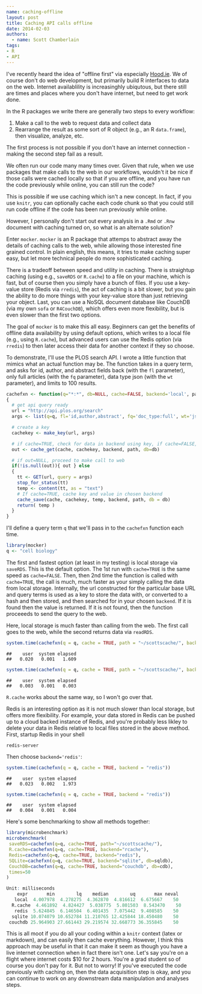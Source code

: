 ```yaml
---
name: caching-offline
layout: post
title: Caching API calls offline
date: 2014-02-03
authors:
  - name: Scott Chamberlain
tags:
- R
- API
---
```


I've recently heard the idea of "offline first" via especially [Hood.ie](http://hood.ie/). We of course don't do web development, but primarily build R interfaces to data on the web. Internet availablility is increasinghly ubiqutous, but there still are times and places where you don't have internet, but need to get work done.

In the R packages we write there are generally two steps to every workflow:

1. Make a call to the web to request data and collect data
2. Rearrange the result as some sort of R object (e.g., an R `data.frame`), then visualize, analyze, etc.

The first process is not possible if you don't have an internet connection - making the second step fail as a result.

We often run our code many many times over. Given that rule, when we use packages that make calls to the web in our workflows, wouldn't it be nice if those calls were cached locally so that if you are offline, and you have run the code previously while online, you can still run the code?

This is possible if we use caching which isn't a new concept. In fact, if you use `knitr`, you can optionally cache each code chunk so that you could still run code offline if the code has been run previously while online.

However, I personally don't start out every analysis in a `.Rmd` or `.Rnw` document with caching turned on, so what is an alternate solution?

Enter `mocker`. `mocker` is an R package that attemps to abstract away the details of caching calls to the web, while allowing those interested fine grained control. In plain english, this means, it tries to make caching super easy, but let more technical people do more sophisticated caching.

There is a tradeoff between speed and utility in caching. There is straightup caching (using e.g., `saveRDS` or `R.cache`) to a file on your machine, which is fast, but of course then you simply have a bunch of files. If you use a key-value store (Redis via `rredis`), the act of caching is a bit slower, but you gain the ability to do more things with your key-value store than just retrieving your object. Last, you can use a NoSQL document database like CouchDB (via my own `sofa` or `R4CouchDB`), which offers even more flexibility, but is even slower than the first two options.

The goal of `mocker` is to make this all easy. Beginners can get the benefits of offline data availability by using default options, which writes to a local file (e.g., using `R.cache`), but advanced users can use the Redis option (via `rredis`) to then later access their data for another context if they so choose.

To demonstrate, I'll use the PLOS search API. I wrote a little function that mimics what an actual function may be. The function takes in a query term, and asks for id, author, and abstract fields back (with the `fl` parameter), only full articles (with the `fq` parameter), data type json (with the `wt` parameter), and limits to 100 results.

```r
cachefxn <- function(q="*:*", db=NULL, cache=FALSE, backend='local', path)
{
  # get api query ready
  url = "http://api.plos.org/search"
  args <- list(q=q, fl='id,author,abstract', fq='doc_type:full', wt='json', limit=100)

  # create a key
  cachekey <- make_key(url, args)

  # if cache=TRUE, check for data in backend using key, if cache=FALSE, returns NULL
  out <- cache_get(cache, cachekey, backend, path, db=db)

  # if out=NULL, proceed to make call to web
  if(!is.null(out)){ out } else
  {  
    tt <- GET(url, query = args)
    stop_for_status(tt)
    temp <- content(tt, as = "text")
    # If cache=TRUE, cache key and value in chosen backend
    cache_save(cache, cachekey, temp, backend, path, db = db)
    return( temp )
  }
}
```

I'll define a query term `q` that we'll pass in to the `cachefxn` function each time.


```r
library(mocker)
q <- "cell biology"
```


The first and fastest option (at least in my testing) is local storage via `saveRDS`. This is the default option. The 1st run with `cache=TRUE` is the same speed as `cache=FALSE`. Then, then 2nd time the function is called with `cache=TRUE`, the call is much, much faster as your simply calling the data from local storage. Internally, the url constructed for the particular base URL and query terms is used as a key to store the data with, or converted to a hash and then stored, and then searched for in your chosen `backend`. If it is found then the value is returned. If it is not found, then the function proceeeds to send the query to the web.

Here, local storage is much faster than calling from the web. The first call goes to the web, while the second returns data via `readRDS`.


```r
system.time(cachefxn(q = q, cache = TRUE, path = "~/scottscache/", backend = "local"))
```

```
##    user  system elapsed
##   0.020   0.001   1.609
```



```r
system.time(cachefxn(q = q, cache = TRUE, path = "~/scottscache/", backend = "local"))
```

```
##    user  system elapsed
##   0.003   0.001   0.003
```


`R.cache` works about the same way, so I won't go over that.

Redis is an interesting option as it is not much slower than local storage, but offers more flexibility. For example, your data stored in Redis can be pushed up to a cloud backed instance of Redis, and you're probably less likley to delete your data in Redis relative to local files stored in the above method. First, startup Redis in your shell

```
redis-server
```

Then choose `backend='redis'`:


```r
system.time(cachefxn(q = q, cache = TRUE, backend = "redis"))
```

```
##    user  system elapsed
##   0.023   0.002   1.973
```



```r
system.time(cachefxn(q = q, cache = TRUE, backend = "redis"))
```

```
##    user  system elapsed
##   0.004   0.001   0.004
```


Here's some benchmarking to show all methods together:

```r
library(microbenchmark)
microbenchmark(
 saveRDS=cachefxn(q=q, cache=TRUE, path="~/scottscache/"),
 R.cache=cachefxn(q=q, cache=TRUE, backend="rcache"),
 Redis=cachefxn(q=q, cache=TRUE, backend="redis"),
 SQLite=cachefxn(q=q, cache=TRUE, backend="sqlite", db=sqldb),
 CouchDB=cachefxn(q=q, cache=TRUE, backend="couchdb", db=cdb),
 times=50
)
```

```r
Unit: milliseconds
    expr       min        lq    median        uq       max neval
   local  4.007978  4.278275  4.362870  4.816612  6.675667    50
  R.cache  4.461892  4.824427  5.038775  5.801503  8.543470    50
   redis  5.624845  6.146504  6.401435  7.075442  9.408585    50
  sqlite 10.074079 10.652784 11.210765 12.425844 18.450480    50
 couchdb 25.964903 27.661443 29.219574 32.668773 36.355845    50
```

This is all moot if you do all your coding within a `knitr` context (latex or markdown), and can easily then cache everything. However, I think this approach may be useful in that it can make it seem as though you have a live internet connection when in fact there isn't one. Let's say you're on a flight where internet costs $10 for 2 hours. You're a grad student so of course you don't pay for it. But not to worry! If you've executed the code previously with caching on, then the data acquisition step is okay, and you can continue to work on any downstream data manipulation and analyses steps.
